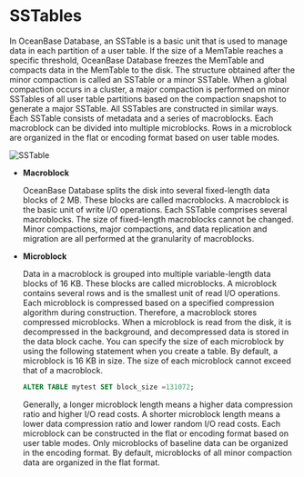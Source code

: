 # SSTables

In OceanBase Database, an SSTable is a basic unit that is used to manage data in each partition of a user table. If the size of a MemTable reaches a specific threshold, OceanBase Database freezes the MemTable and compacts data in the MemTable to the disk. The structure obtained after the minor compaction is called an SSTable or a minor SSTable. When a global compaction occurs in a cluster, a major compaction is performed on minor SSTables of all user table partitions based on the compaction snapshot to generate a major SSTable. All SSTables are constructed in similar ways. Each SSTable consists of metadata and a series of macroblocks. Each macroblock can be divided into multiple microblocks. Rows in a microblock are organized in the flat or encoding format based on user table modes.

![SSTable](https://obbusiness-private.oss-cn-shanghai.aliyuncs.com/doc/img/observer-enterprise/V4.2.1/EN_US/700.reference/100.oceanbase-database-concepts/%E5%86%85%E6%A0%B828.png)

* **Macroblock**

   OceanBase Database splits the disk into several fixed-length data blocks of 2 MB. These blocks are called macroblocks. A macroblock is the basic unit of write I/O operations. Each SSTable comprises several macroblocks. The size of fixed-length macroblocks cannot be changed. Minor compactions, major compactions, and data replication and migration are all performed at the granularity of macroblocks.

* **Microblock**

   Data in a macroblock is grouped into multiple variable-length data blocks of 16 KB. These blocks are called microblocks. A microblock contains several rows and is the smallest unit of read I/O operations. Each microblock is compressed based on a specified compression algorithm during construction. Therefore, a macroblock stores compressed microblocks. When a microblock is read from the disk, it is decompressed in the background, and decompressed data is stored in the data block cache. You can specify the size of each microblock by using the following statement when you create a table. By default, a microblock is 16 KB in size. The size of each microblock cannot exceed that of a macroblock.

   ```sql
   ALTER TABLE mytest SET block_size =131072;
   ```

   Generally, a longer microblock length means a higher data compression ratio and higher I/O read costs. A shorter microblock length means a lower data compression ratio and lower random I/O read costs. Each microblock can be constructed in the flat or encoding format based on user table modes. Only microblocks of baseline data can be organized in the encoding format. By default, microblocks of all minor compaction data are organized in the flat format.

